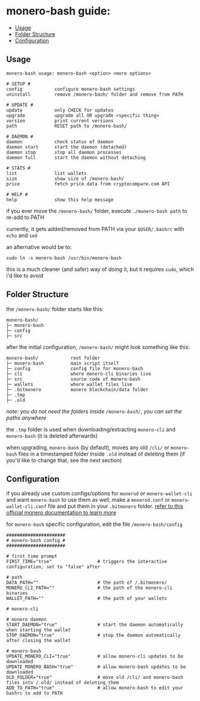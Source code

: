 # monero-bash guide:
* [Usage](#usage)
* [Folder Structure](#folder-structure)
* [Configuration](#configuration)


## Usage
```
monero-bash usage: monero-bash <option> <more options>

# SETUP #
config            configure monero-bash settings
uninstall         remove /monero-bash/ folder and remove from PATH

# UPDATE #
update            only CHECK for updates
upgrade           upgrade all OR upgrade <specific thing>
version           print current versions
path              RESET path to /monero-bash/

# DAEMON #
daemon            check status of daemon
daemon start      start the daemon (detached)
daemon stop       stop all daemon processes
daemon full       start the daemon without detaching

# STATS #
list              list wallets
size              show size of /monero-bash/
price             fetch price data from cryptocompare.com API

# HELP #
help              show this help message
```
if you ever move the `/monero-bash/` folder, execute `./monero-bash path` to re-add to PATH

currently, it gets added/removed from PATH via your `$USER/.bashrc` with `echo` and `sed`

an alternative would be to:
```
sudo ln -s monero-bash /usr/bin/monero-bash
```
this is a much cleaner (and safer) way of doing it, but it requires `sudo`, which i'd like to avoid


## Folder Structure
the `/monero-bash/` folder starts like this:
```
monero-bash/
├─ monero-bash
├─ config
├─ src
```
after the initial configuration, `/monero-bash/` might look something like this:

```
monero-bash/            root folder
├─ monero-bash          main script itself
├─ config               config file for monero-bash
├─ cli                  where monero-cli binaries live
├─ src                  source code of monero-bash
├─ wallets              where wallet files live
├─ .bitmonero           monero blockchain/data folder
├─ .tmp
├─ .old
```
*note: you do not need the folders inside `/monero-bash/`, you can set the paths anywhere*

the `.tmp` folder is used when downloading/extracting `monero-cli` and `monero-bash` (it is deleted afterwards)

when upgrading, `monero-bash` (by default), moves any old `/cli/` or `monero-bash` files in a timestamped folder inside `.old` instead of deleting them (if you'd like to change that, see the next section)


## Configuration
if you already use custom configs/options for `monerod` or `monero-wallet-cli` and want `monero-bash` to use them as well, make a `monerod.conf` or `monero-wallet-cli.conf` file and put them in your `.bitmonero` folder. [refer to this official monero documentation to learn more](https://monerodocs.org/interacting/monero-config-file)

for `monero-bash` specific configuration, edit the file `/monero-bash/config`
```
######################
# monero-bash config #
######################

# first time prompt
FIRST_TIME="true"                 # triggers the interactive configuration, set to "false" after

# path
DATA_PATH=""                      # the path of /.bitmonero/      
MONERO_CLI_PATH=""                # the path of the monero-cli binaries
WALLET_PATH=""                    # the path of your wallets

# monero-cli

# monero daemon
START_DAEMON="true"               # start the daemon automatically when starting the wallet
STOP_DAEMON="true"                # stop the daemon automatically after closing the wallet

# monero-bash
UPDATE_MONERO_CLI="true"          # allow monero-cli updates to be downloaded
UPDATE_MONERO_BASH="true"         # allow monero-bash updates to be downloaded
OLD_FOLDER="true"                 # move old /cli/ and monero-bash files into /.old/ instead of deleting them
ADD_TO_PATH="true"                # allow monero-bash to edit your bashrc to add to PATH
```

